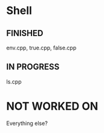# Shell

## FINISHED

env.cpp, true.cpp, false.cpp

## IN PROGRESS

ls.cpp

# NOT WORKED ON

Everything else?
